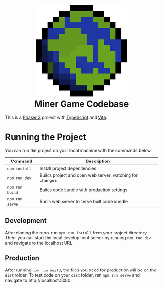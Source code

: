 <h1 align="center">
  <br>
  <img src="https://raw.githubusercontent.com/ChpssCode/Miner/main/public/assets/Terra.png" width=300>
  <br/>
  Miner Game Codebase
  <br>
</h1>

This is a [Phaser 3](https://github.com/photonstorm/phaser) project with [TypeScript](https://www.typescriptlang.org/) and [Vite](https://vitejs.dev/).

# Running the Project

You can run the project on your local machine with the commands below.

| Command | Description |
|---------|-------------|
| `npm install` | Install project dependencies |
| `npm run dev` | Builds project and open web server, watching for changes |
| `npm run build` | Builds code bundle with production settings  |
| `npm run serve` | Run a web server to serve built code bundle |

## Development

After cloning the repo, run `npm run install` from your project directory. Then, you can start the local development
server by running `npm run dev` and navigate to the localhost URL.

## Production

After running `npm run build`, the files you need for production will be on the `dist` folder. To test code on your `dist` folder, run `npm run serve` and navigate to http://localhost:5000